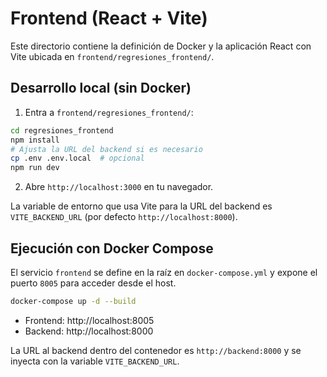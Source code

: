 # Frontend (React + Vite)

Este directorio contiene la definición de Docker y la aplicación React con Vite ubicada en `frontend/regresiones_frontend/`.

## Desarrollo local (sin Docker)

1. Entra a `frontend/regresiones_frontend/`:

```bash
cd regresiones_frontend
npm install
# Ajusta la URL del backend si es necesario
cp .env .env.local  # opcional
npm run dev
```

2. Abre `http://localhost:3000` en tu navegador.

La variable de entorno que usa Vite para la URL del backend es `VITE_BACKEND_URL` (por defecto `http://localhost:8000`).

## Ejecución con Docker Compose

El servicio `frontend` se define en la raíz en `docker-compose.yml` y expone el puerto `8005` para acceder desde el host.

```bash
docker-compose up -d --build
```

- Frontend: http://localhost:8005
- Backend: http://localhost:8000

La URL al backend dentro del contenedor es `http://backend:8000` y se inyecta con la variable `VITE_BACKEND_URL`.
